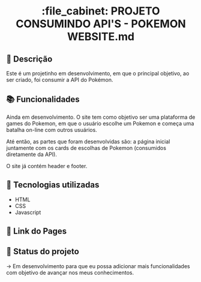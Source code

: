 <h1 align="center">:file_cabinet: PROJETO CONSUMINDO API'S - POKEMON WEBSITE.md</h1>

## :memo: Descrição
Este é um projetinho em desenvolvimento, em que o principal objetivo, ao ser criado, foi consumir a API do Pokémon. 

## :books: Funcionalidades

Ainda em desenvolvimento.
O site tem como objetivo ser uma plataforma de games do Pokemon, em que o usuário escolhe um Pokemon e começa uma batalha on-line com outros usuários. 

Até então, as partes que foram desenvolvidas são: a página inicial juntamente com os cards de escolhas de Pokemon (consumidos diretamente da API). 

O site já contém header e footer. 

## :wrench: Tecnologias utilizadas
* HTML
* CSS
* Javascript 

## :rocket: Link do Pages



## :dart: Status do projeto

-> Em desenvolvimento para que eu possa adicionar mais funcionalidades com objetivo de avançar nos meus conhecimentos.

